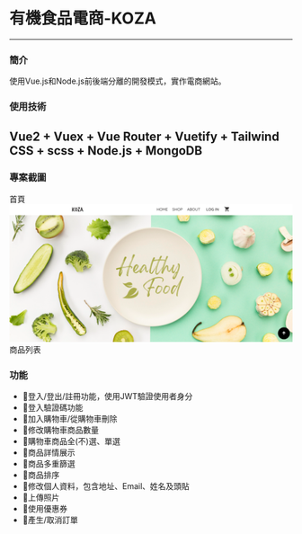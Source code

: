 # 有機食品電商-KOZA
---
### 簡介
使用Vue.js和Node.js前後端分離的開發模式，實作電商網站。
### 使用技術
 Vue2 + Vuex + Vue Router + Vuetify + Tailwind CSS + scss + Node.js + MongoDB
 ---
 
### 專案截圖
   首頁
 ![alt text](./src/assets/img/home.png)
   商品列表

### 功能
 * 📝登入/登出/註冊功能，使用JWT驗證使用者身分
 * 📝登入驗證碼功能
 * 📝加入購物車/從購物車刪除
 * 📝修改購物車商品數量
 * 📝購物車商品全(不)選、單選
 * 📝商品詳情展示
 * 📝商品多重篩選
 * 📝商品排序
 * 📝修改個人資料，包含地址、Email、姓名及頭貼
 * 📝上傳照片
 * 📝使用優惠券
 * 📝產生/取消訂單
 


